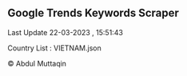 

## Google Trends Keywords Scraper 
 
Last Update 22-03-2023 , 15:51:43

Country List :
VIETNAM.json



© Abdul Muttaqin 
